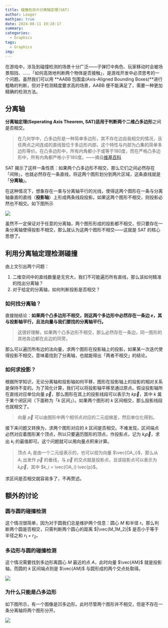```yaml
---
title: 碰撞检测の分离轴定理(SAT)
author: Leager
mathjax: true
date: 2024-08-11 19:28:17
summary:
categories:
  - Graphics
tags:
  - Graphics
img:
---
```


在游戏中，涉及到碰撞检测的场景十分广泛——子弹打中角色、玩家移动时会被场景阻挡、……「如何高效地判断两个物体是否接触」，是游戏开发中必须思考的一个问题。虽然我们可以用 **AABB 包围盒(Axis-Aligned Bounding Boxes)**进行粗略的判断，但对于检测精度要求高的场景，AABB 便不能满足了，需要一种更加精确的检测方法。

<!-- more -->

## 分离轴

**分离轴定理(Seperating Axis Theorem, SAT)**适用于判断两个二维**凸多边形**之间是否相交。

> 在几何学中，凸多边形是一种简单多边形，其不存在边自我相交的情况，且任两点之间连成的直线皆位于多边形内部，这个特性与内部为凸集的简单多边形等价。在凸多边形中，所有内角都小于或等于180度，而在严格凸多边形中，所有内角都严格小于180度。——摘自[维基百科](https://zh.wikipedia.org/wiki/%E5%87%B8%E5%A4%9A%E8%BE%B9%E5%BD%A2)

SAT 揭示了这样一条性质：如果两个凸多边形不相交，那么它们之间必然存在「间隙」，也就必然存在一条直线，将这两个图形划分到两片区域，这条直线就是「**分离轴**」。

在这种情况下，想象存在一束与分离轴平行的光线，使得这两个图形在一条与分离轴垂直的直线（**投影轴**）上形成两条线段投影。如果这两个图形不相交，则投影必然也不相交。如下图所示

<img src="project.png">

虽然不一定保证对于任意的分离轴，两个图形形成的投影都不相交，但只要存在一条分离轴使得投影不相交，那么就认为这两个图形不相交——这就是 SAT 的核心思想了。

## 利用分离轴定理检测碰撞

由上文引出两个问题：

1. 二维空间中的直线数量是无穷大，我们不可能遍历所有直线，那么该如何精准的找出分离轴？
2. 对于给定的分离轴，如何判断投影是否相交？

### 如何找分离轴？

直接抛结论：**如果两个凸多边形不相交，则这两个多边形中必然存在一条边 $e$，其与投影轴平行，且法向量与我们要找的分离轴平行。**

> 这很好理解，如果两个凸多边形不相交，那么必然存在一条边，同一图形的其他各边都在此边的同旁。

那么可以遍历所有边的法向量，求两个图形在投影轴上的投影，如果某一次迭代使得投影不相交，意味着找到了分离轴，也就能得出「两者不相交」的结论。

### 如何求投影？

根据所学知识，无论分离轴和投影轴如何平移，图形在投影轴上的投影的相对关系是保持不变的。为了简化计算，我们可以将投影轴平移至通过原点。假设投影轴所在直线对应单位向量 $\vec{p}$，那么图形在其上的投影线段可以表示为 $k\vec{p}$，其中 $k$ 属于某个闭区间（下面称为「$k$ 区间」）。如果两个图形的 $k$ 区间相交，那么投影线段也就相交了。

> 向量 $\vec{p}$ 可以由图形中两个相邻点对应的二元组做差，然后单位化得到。

接下来问题又转换为，求两个图形对应的 $k$ 区间是否相交。不难发现，区间端点必然对应着图形某个顶点，所以只要遍历图形的顶点，作投影点，记为 $k_i\vec{p}$，求出 $k_i$ 的最值即可。这个问题就可以用向量点积来计算。

> 顶点 $A_i$ 是由一个二元组表示的，也可以视为向量 $\vec{OA_i}$，那么从 $A_i$ 出发作 $\vec{p}$ 的垂线，与 $\vec{p}$ 的交点就是投影点，且该投影点可以表示为 $k_i\vec{p}$，其中 $k_i = \vec{OA_i}·\vec{p}$。

求区间是否相交就容易多了，不再赘述。

## 额外的讨论

### 圆与圆的碰撞检测

这个情况很简单，因为对于圆我们总是维护两个信息：圆心 $M$ 和半径 $r$。那么判断两个圆是否相交，只需判断两个圆心的距离 $|\vec{M_1M_2}|$ 是否小于等于半径之和 $r_1+r_2$。

### 多边形与圆的碰撞检测

这个情况需要找到多边形离圆心 $M$ 最近的点 $A$，此时向量 $\vec{AM}$ 就是投影轴，而圆的 $k$ 区间端点则是 $\vec{AM}$ 与圆形成的两个交点处取得。

<img src="多边形与圆.png">

### 为什么只能是凸多边形

如下图所示，有一个图像是凹多边形。此时尽管两个图形并不相交，但是不存在一条分离轴将两个图形分开。

<img src="凹多边形.png">
